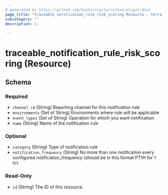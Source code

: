 ```yaml
---
# generated by https://github.com/hashicorp/terraform-plugin-docs
page_title: "traceable_notification_rule_risk_scoring Resource - terraform-provider-traceable"
subcategory: ""
description: |-
  
---
```


# traceable_notification_rule_risk_scoring (Resource)





<!-- schema generated by tfplugindocs -->
## Schema

### Required

- `channel_id` (String) Reporting channel for this notification rule
- `environments` (Set of String) Environments where rule will be applicable
- `event_types` (Set of String) Operation for which you want notification
- `name` (String) Name of the notification rule

### Optional

- `category` (String) Type of notification rule
- `notification_frequency` (String) No more than one notification every configured notification_frequency (should be in this format PT1H for 1 hr)

### Read-Only

- `id` (String) The ID of this resource.
